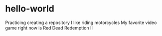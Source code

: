 # hello-world
Practicing creating a repository
I like riding motorcycles
My favorite video game right now is Red Dead Redemption II
